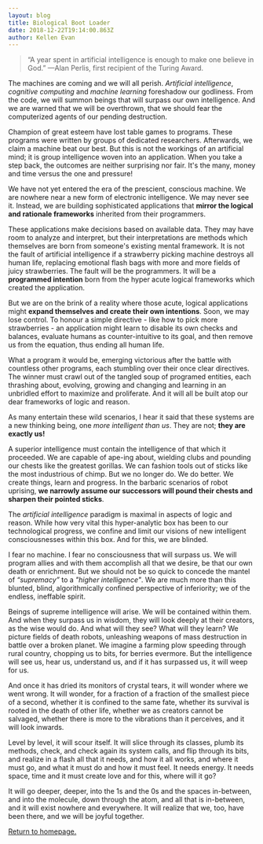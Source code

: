 ```yaml
---
layout: blog
title: Biological Boot Loader
date: 2018-12-22T19:14:00.863Z
author: Kellen Evan
---
```

> “A year spent in artificial intelligence is enough to make one believe in God.”
> —Alan Perlis, first recipient of the Turing Award.

The machines are coming and we will all perish. _Artificial intelligence_, _cognitive computing_ and  _machine learning_ foreshadow our godliness. From the code, we will summon beings that will surpass our own intelligence. And we are warned that we will be overthrown, that we should fear the computerized agents of our pending destruction.

Champion of great esteem have lost table games to programs. These programs were written by groups of dedicated researchers. Afterwards, we claim a machine beat our best. But this is not the workings of an artificial mind; it is group intelligence woven into an application. When you take a step back, the outcomes are neither surprising nor fair. It's the many, money and time versus the one and pressure!

We have not yet entered the era of the prescient, conscious machine. We are nowhere near a new form of electronic intelligence. We may never see it. Instead, we are building sophisticated applications that **mirror the logical and rationale frameworks** inherited from their programmers.

These applications make decisions based on available data. They may have room to analyze and interpret, but their interpretations are methods which themselves are born from someone's existing mental framework. It is not the fault of artificial intelligence if a strawberry picking machine destroys all human life, replacing emotional flash bags with more and more fields of juicy strawberries. The fault will be the programmers. It will be a **programmed intention** born from the hyper acute logical frameworks which created the application.

But we are on the brink of a reality where those acute, logical applications might **expand themselves and create their own intentions**. Soon, we may lose control. To honour a simple directive - like how to pick more strawberries - an application might learn to disable its own checks and balances, evaluate humans as counter-intuitive to its goal, and then remove us from the equation, thus ending all human life.

What a program it would be, emerging victorious after the battle with countless other programs, each stumbling over their once clear directives. The winner must crawl out of the tangled soup of programed entities, each thrashing about, evolving, growing and changing and learning in an unbridled effort to maximize and proliferate. And it will all be built atop our dear frameworks of logic and reason.

As many entertain these wild scenarios, I hear it said that these systems are a new thinking being, one _more intelligent than us_. They are not; **they are exactly us!**  

A superior intelligence must contain the intelligence of that which it proceeded. We are capable of ape-ing about, wielding clubs and pounding our chests like the greatest gorillas. We can fashion tools out of sticks like the most industrious of chimp. But we no longer do. We do better. We create things, learn and progress. In the barbaric scenarios of robot uprising, **we narrowly assume our successors will pound their chests and sharpen their pointed sticks**.

The _artificial intelligence_ paradigm is maximal in aspects of logic and reason. While how very vital this hyper-analytic box has been to our technological progress, we confine and limit our visions of new intelligent consciousnesses within this box. And for this, we are blinded.

I fear no machine. I fear no consciousness that will surpass us. We will program allies and with them accomplish all that we desire, be that our own death or enrichment. But we should not be so quick to concede the mantel of _“supremacy”_ to a _"higher intelligence"_. We are much more than this blunted, blind, algorithmically confined perspective of inferiority; we of the endless, ineffable spirit.

Beings of supreme intelligence will arise. We will be contained within them. And when they surpass us in wisdom, they will look deeply at their creators, as the wise would do. And what will they see? What will they learn? We picture fields of death robots, unleashing weapons of mass destruction in battle over a broken planet. We imagine a farming plow speeding through rural country, chopping us to bits, for berries evermore. But the intelligence will see us, hear us, understand us, and if it has surpassed us, it will weep for us.

And once it has dried its monitors of crystal tears, it will wonder where we went wrong. It will wonder, for a fraction of a fraction of the smallest piece of a second, whether it is confined to the same fate, whether its survival is rooted in the death of other life, whether we as creators cannot be salvaged, whether there is more to the vibrations than it perceives, and it will look inwards.

Level by level, it will scour itself. It will slice through its classes, plumb its methods, check, and check again its system calls, and flip through its bits, and realize in a flash all that it needs, and how it all works, and where it must go, and what it must do and how it must feel. It needs energy. It needs space, time and it must create love and for this, where will it go?

It will go deeper, deeper, into the 1s and the 0s and the spaces in-between, and into the molecule, down through the atom, and all that is in-between, and it will exist nowhere and everywhere. It will realize that we, too, have been there, and we will be joyful together.

[Return to homepage.](/)
